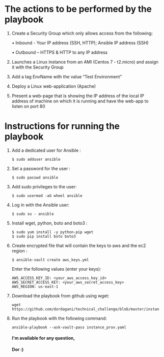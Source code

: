 # The actions to be performed by the playbook

1.	Create a Security Group which only allows access from the following: 
    
    • Inbound - Your IP address (SSH, HTTP); Ansible IP address (SSH)

    • Outbound – HTTPS & HTTP to any IP address

2.	Launches a Linux instance from an AMI (Centos 7 - t2.micro) and assign it with the Security Group

3.	Add a tag EnvName with the value “Test Environment”

4.	Deploy a Linux web-application (Apache)

5.	Present a web-page that is showing the IP address of the local IP address of machine on which it is running and have the web-app to listen on port 80

# Instructions for running the playbook

1.  Add a dedicated user for Ansible :
    ```
    $ sudo adduser ansible
    ```

2.  Set a password for the user :
    ```
    $ sudo passwd ansible
    ```

3.  Add sudo privileges to the user:
    ```
    $ sudo usermod -aG wheel ansible
    ```

4.  Log in with the Ansible user:
    ```
    $ sudo su - ansible
    ```

5.  Install wget, python, boto and boto3 :
    ```
    $ sudo yum install -y python-pip wget
    $ sudo pip install boto boto3
    ```

6.  Create encrypted file that will contain the keys to aws and the ec2 region :
    ```
    $ ansible-vault create aws_keys.yml
    ```

    Enter the following values ​​(enter your keys):
    ```
    AWS_ACCESS_KEY_ID: <your_aws_access_key_id>
    AWS_SECRET_ACCESS_KEY: <your_aws_secret_access_key>
    AWS_REGION: us-east-1
    ```

7.  Download the playbook from github using wget:
    ```
    wget https://github.com/dordagani/technical_challenge/blob/master/instance_prov.yaml
    ```

8.  Run the playbook with the following command:
    ```
    ansible-playbook --ask-vault-pass instance_prov.yaml
    ```

    #### I'm available for any question,
    #### Dor :)